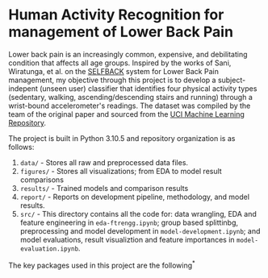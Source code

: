 # Human Activity Recognition for management of Lower Back Pain

Lower back pain is an increasingly common, expensive, and debilitating condition that affects all age groups. Inspired by the works of Sani, Wiratunga, et al. on the [SELFBACK](https://link.springer.com/chapter/10.1007/978-3-319-61030-6_23) system for Lower Back Pain management, my objective through this project is to develop a subject-indepent (unseen user) classifier that identifies four physical activity types (sedentary, walking, ascending/descending stairs and running) through a wrist-bound accelerometer's readings. The dataset was compiled by the team of the original paper and sourced from the [UCI Machine Learning Repository](https://archive.ics.uci.edu/ml/datasets/selfBACK).


The project is built in Python 3.10.5 and repository organization is as follows:
1. `data/` - Stores all raw and preprocessed data files.
2. `figures/` - Stores all visualizations; from EDA to model result comparisons
3. `results/` - Trained models and comparison results
4. `report/` - Reports on development pipeline, methodology, and model results.
5. `src/` - This directory contains all the code for: data wrangling, EDA and feature engineering in `eda-ftrengg.ipynb`; group based splittinbg, preprocessing and model development in `model-development.ipynb`; and model evaluations, result visualiztion and feature importances in `model-evaluation.ipynb`.


The key packages used in this project are the following<sup>*</sup>